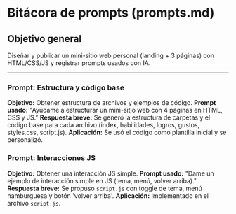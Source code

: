 # Bitácora de prompts (prompts.md)

## Objetivo general
Diseñar y publicar un mini-sitio web personal (landing + 3 páginas) con HTML/CSS/JS y registrar prompts usados con IA.

---

### Prompt: Estructura y código base
**Objetivo:** Obtener estructura de archivos y ejemplos de código.
**Prompt usado:** "Ayúdame a estructurar un mini-sitio web con 4 páginas en HTML, CSS y JS."
**Respuesta breve:** Se generó la estructura de carpetas y el código base para cada archivo (index, habilidades, logros, gustos, styles.css, script.js).
**Aplicación:** Se usó el código como plantilla inicial y se personalizó.

### Prompt: Interacciones JS
**Objetivo:** Obtener una interacción JS simple.
**Prompt usado:** "Dame un ejemplo de interacción simple en JS (tema, menú, volver arriba)."
**Respuesta breve:** Se propuso `script.js` con toggle de tema, menú hamburguesa y botón 'volver arriba'.
**Aplicación:** Implementado en el archivo `script.js`.

